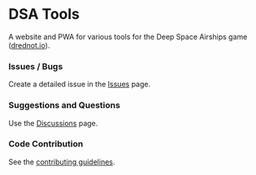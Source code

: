 # DSA Tools
A website and PWA for various tools for the Deep Space Airships game ([drednot.io](https://drednot.io)).

### Issues / Bugs
Create a detailed issue in the [Issues](https://github.com/Blueyescat/dsatools/issues) page.

### Suggestions and Questions
Use the [Discussions](https://github.com/Blueyescat/dsatools/discussions) page.

### Code Contribution
See the [contributing guidelines](https://github.com/Blueyescat/dsatools/blob/main/.github/contributing.md).
